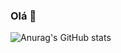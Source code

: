### Olá 👋

![Anurag's GitHub stats](https://github-readme-stats.vercel.app/api?username=yuri-barbosa21&show_icons=true&theme=merko)
